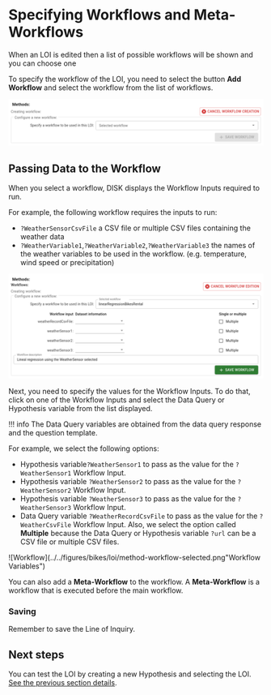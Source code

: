 
# Specifying Workflows and Meta-Workflows

When an LOI is edited then a list of possible workflows will be shown and you can choose one

To specify the workflow of the LOI, you need to select the button **Add Workflow** and select the workflow from the list of workflows.


![Workflow](../../figures/select-workflow.png "Select workflow")


## Passing Data to the Workflow
 
When you select a workflow, DISK displays the Workflow Inputs required to run.

For example, the following workflow requires the inputs to run:

- `?WeatherSensorCsvFile` a CSV file or multiple CSV files containing the weather data
- `?WeatherVariable1`,`?WeatherVariable2`,`?WeatherVariable3` the names of the weather variables to be used in the workflow. (e.g. temperature, wind speed or precipitation)

![Workflow](../../figures/bikes/loi/method-workflow-empty.png "Select workflow")


Next, you need to specify the values for the Workflow Inputs. To do that, click on one of the Workflow Inputs and select the Data Query or Hypothesis variable from the list displayed.

!!! info
        The Data Query variables are obtained from the data query response and the question template.

For example, we select the following options:

- Hypothesis variable`?WeatherSensor1` to pass as the value for the `?WeatherSensor1` Workflow Input.
- Hypothesis variable `?WeatherSensor2` to pass as the value for the `?WeatherSensor2` Workflow Input.
- Hypothesis variable `?WeatherSensor3` to pass as the value for the `?WeatherSensor3` Workflow Input.
- Data Query variable `?WeatherRecordCsvFile` to pass as the value for the `?WeatherCsvFile` Workflow Input. Also, we select the option called **Multiple** because the Data Query or Hypothesis variable `?url` can be a CSV file or multiple CSV files.

![Workflow](../../figures/bikes/loi/method-workflow-selected.png"Workflow Variables")

You can also add a **Meta-Workflow** to the workflow.  A **Meta-Workflow** is a workflow that is executed before the main workflow. 

### Saving

Remember to save the Line of Inquiry.

## Next steps

You can test the LOI by creating a new Hypothesis and selecting the LOI. [See the previous section details](/user-guide/write-hypothesis).
